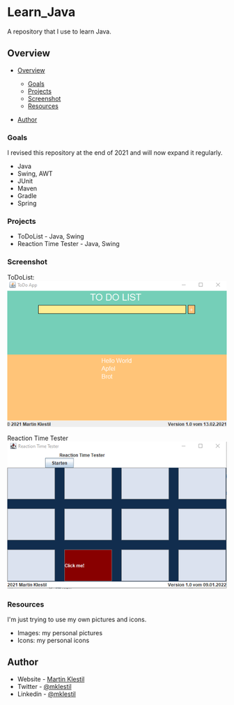 # Learn_Java
A repository that I use to learn Java.

## Overview

- [Overview](#overview)
  - [Goals](#goals)
  - [Projects](#projects)
  - [Screenshot](#screenshot)
  - [Resources](#resources)

- [Author](#author)

### Goals
I revised this repository at the end of 2021 and will now expand it regularly.

- Java
- Swing, AWT
- JUnit
- Maven
- Gradle
- Spring

### Projects

- ToDoList - Java, Swing
- Reaction Time Tester - Java, Swing

### Screenshot

ToDoList:
![](./images/todolist.png)

Reaction Time Tester
![](./images/reaction-time-tester.png)


### Resources
I'm just trying to use my own pictures and icons.

- Images: my personal pictures
- Icons: my personal icons

## Author

- Website - [Martin Klestil](https://github.com/mklestil)
- Twitter - [@mklestil](https://twitter.com/MKlestil)
- Linkedin - [@mklestil](https://www.linkedin.com/in/martin-klestil/)


